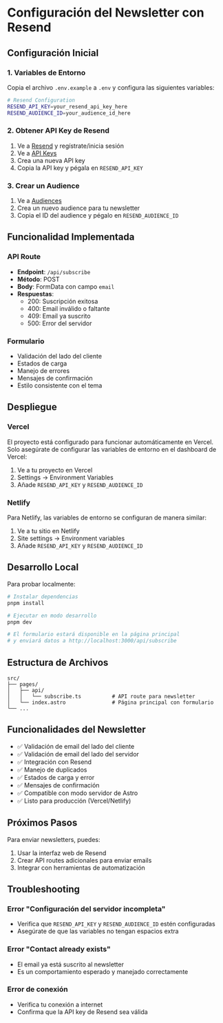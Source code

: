 # Configuración del Newsletter con Resend

## Configuración Inicial

### 1. Variables de Entorno

Copia el archivo `.env.example` a `.env` y configura las siguientes variables:

```bash
# Resend Configuration
RESEND_API_KEY=your_resend_api_key_here
RESEND_AUDIENCE_ID=your_audience_id_here
```

### 2. Obtener API Key de Resend

1. Ve a [Resend](https://resend.com) y regístrate/inicia sesión
2. Ve a [API Keys](https://resend.com/api-keys) 
3. Crea una nueva API key
4. Copia la API key y pégala en `RESEND_API_KEY`

### 3. Crear un Audience

1. Ve a [Audiences](https://resend.com/audiences)
2. Crea un nuevo audience para tu newsletter
3. Copia el ID del audience y pégalo en `RESEND_AUDIENCE_ID`

## Funcionalidad Implementada

### API Route
- **Endpoint**: `/api/subscribe`
- **Método**: POST
- **Body**: FormData con campo `email`
- **Respuestas**:
  - 200: Suscripción exitosa
  - 400: Email inválido o faltante
  - 409: Email ya suscrito
  - 500: Error del servidor

### Formulario
- Validación del lado del cliente
- Estados de carga
- Manejo de errores
- Mensajes de confirmación
- Estilo consistente con el tema

## Despliegue

### Vercel
El proyecto está configurado para funcionar automáticamente en Vercel. Solo asegúrate de configurar las variables de entorno en el dashboard de Vercel:

1. Ve a tu proyecto en Vercel
2. Settings → Environment Variables
3. Añade `RESEND_API_KEY` y `RESEND_AUDIENCE_ID`

### Netlify
Para Netlify, las variables de entorno se configuran de manera similar:

1. Ve a tu sitio en Netlify
2. Site settings → Environment variables
3. Añade `RESEND_API_KEY` y `RESEND_AUDIENCE_ID`

## Desarrollo Local

Para probar localmente:

```bash
# Instalar dependencias
pnpm install

# Ejecutar en modo desarrollo
pnpm dev

# El formulario estará disponible en la página principal
# y enviará datos a http://localhost:3000/api/subscribe
```

## Estructura de Archivos

```
src/
├── pages/
│   ├── api/
│   │   └── subscribe.ts          # API route para newsletter
│   └── index.astro               # Página principal con formulario
└── ...
```

## Funcionalidades del Newsletter

- ✅ Validación de email del lado del cliente
- ✅ Validación de email del lado del servidor
- ✅ Integración con Resend
- ✅ Manejo de duplicados
- ✅ Estados de carga y error
- ✅ Mensajes de confirmación
- ✅ Compatible con modo servidor de Astro
- ✅ Listo para producción (Vercel/Netlify)

## Próximos Pasos

Para enviar newsletters, puedes:

1. Usar la interfaz web de Resend
2. Crear API routes adicionales para enviar emails
3. Integrar con herramientas de automatización

## Troubleshooting

### Error "Configuración del servidor incompleta"
- Verifica que `RESEND_API_KEY` y `RESEND_AUDIENCE_ID` estén configuradas
- Asegúrate de que las variables no tengan espacios extra

### Error "Contact already exists"
- El email ya está suscrito al newsletter
- Es un comportamiento esperado y manejado correctamente

### Error de conexión
- Verifica tu conexión a internet
- Confirma que la API key de Resend sea válida
